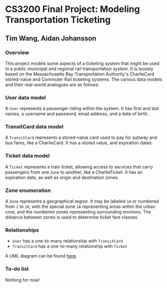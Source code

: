# CS3200 Final Project: Modeling Transportation Ticketing

## Tim Wang, Aidan Johansson 

### Overview

This project models some aspects of a ticketing system that might be used in a public municipal and regional rail transportation system. It is loosely based on the Massachusetts Bay Transportation Authority's CharlieCard stored-value and Commuter Rail ticketing systems. The various data models and their real-world analogues are as follows:

### User data model

A `User` represents a passenger riding within the system. It has first and last names, a username and password, email address, and a date of birth.

### TransitCard data model

A `TransitCard` represents a stored-value card used to pay for subway and bus fares, like a CharlieCard. It has a stored value, and expiration dates.

### Ticket data model

A `Ticket` represents a train ticket, allowing access to services that carry passengers from one `Zone` to another, like a CharlieTicket. It has an expiration date, as well as origin and destination zones.

### Zone enumeration

A `Zone` represents a geographical region. It may be labeled `1A` or numbered from `1` to `10`, with the special zone `1A` representing areas within the urban core, and the numbered zones representing surrounding environs. The distance between zones is used to determine ticket fare classes.

### Relationships
- `User` has a one-to-many relationship with `TransitCard`
- `TransitCard` has a one-to-many relationship with `Ticket`

A UML diagram can be found [here](/diagram.pdf).

### To-do list
Nothing for now!
